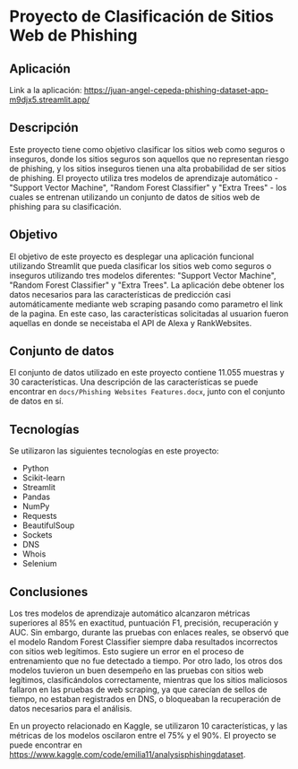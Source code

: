# Proyecto de Clasificación de Sitios Web de Phishing

## Aplicación
Link a la aplicación: https://juan-angel-cepeda-phishing-dataset-app-m9djx5.streamlit.app/

## Descripción

Este proyecto tiene como objetivo clasificar los sitios web como seguros o inseguros, donde los sitios seguros son aquellos que no representan riesgo de phishing, y los sitios inseguros tienen una alta probabilidad de ser sitios de phishing. El proyecto utiliza tres modelos de aprendizaje automático - "Support Vector Machine", "Random Forest Classifier" y "Extra Trees" - los cuales se entrenan utilizando un conjunto de datos de sitios web de phishing para su clasificación.

## Objetivo

El objetivo de este proyecto es desplegar una aplicación funcional utilizando Streamlit que pueda clasificar los sitios web como seguros o inseguros utilizando tres modelos diferentes: "Support Vector Machine", "Random Forest Classifier" y "Extra Trees". La aplicación debe obtener los datos necesarios para las características de predicción casi automáticamente mediante web scraping pasando como parametro el link de la pagina. En este caso, las características solicitadas al usuarion fueron aquellas en donde se neceistaba el API de Alexa y RankWebsites.

## Conjunto de datos

El conjunto de datos utilizado en este proyecto contiene 11.055 muestras y 30 características. Una descripción de las características se puede encontrar en `docs/Phishing Websites Features.docx`, junto con el conjunto de datos en sí.

## Tecnologías

Se utilizaron las siguientes tecnologías en este proyecto:

- Python
- Scikit-learn
- Streamlit
- Pandas
- NumPy
- Requests
- BeautifulSoup
- Sockets
- DNS
- Whois
- Selenium

## Conclusiones

Los tres modelos de aprendizaje automático alcanzaron métricas superiores al 85% en exactitud, puntuación F1, precisión, recuperación y AUC. Sin embargo, durante las pruebas con enlaces reales, se observó que el modelo Random Forest Classifier siempre daba resultados incorrectos con sitios web legítimos. Esto sugiere un error en el proceso de entrenamiento que no fue detectado a tiempo. Por otro lado, los otros dos modelos tuvieron un buen desempeño en las pruebas con sitios web legítimos, clasificándolos correctamente, mientras que los sitios maliciosos fallaron en las pruebas de web scraping, ya que carecían de sellos de tiempo, no estaban registrados en DNS, o bloqueaban la recuperación de datos necesarios para el análisis.

En un proyecto relacionado en Kaggle, se utilizaron 10 características, y las métricas de los modelos oscilaron entre el 75% y el 90%. El proyecto se puede encontrar en https://www.kaggle.com/code/emilia11/analysisphishingdataset.

